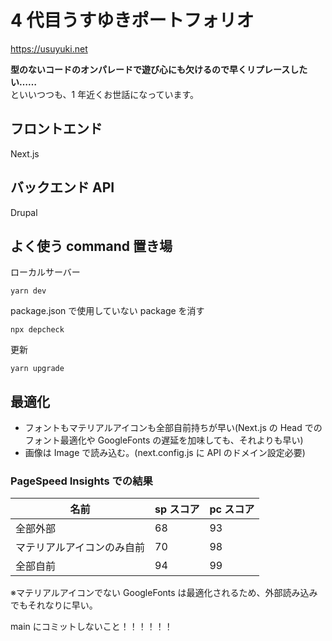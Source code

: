 <!-- @format -->

# 4 代目うすゆきポートフォリオ

https://usuyuki.net

**型のないコードのオンパレードで遊び心にも欠けるので早くリプレースしたい……**  
といいつつも、1 年近くお世話になっています。

## フロントエンド

Next.js

## バックエンド API

Drupal

## よく使う command 置き場

ローカルサーバー

```
yarn dev
```

package.json で使用していない package を消す

```
npx depcheck
```

更新

```
yarn upgrade
```

## 最適化

- フォントもマテリアルアイコンも全部自前持ちが早い(Next.js の Head でのフォント最適化や GoogleFonts の遅延を加味しても、それよりも早い)
- 画像は Image で読み込む。(next.config.js に API のドメイン設定必要)

### PageSpeed Insights での結果

| 名前                       | sp スコア | pc スコア |
| -------------------------- | --------- | --------- |
| 全部外部                   | 68        | 93        |
| マテリアルアイコンのみ自前 | 70        | 98        |
| 全部自前                   | 94        | 99        |

※マテリアルアイコンでない GoogleFonts は最適化されるため、外部読み込みでもそれなりに早い。

main にコミットしないこと！！！！！！
